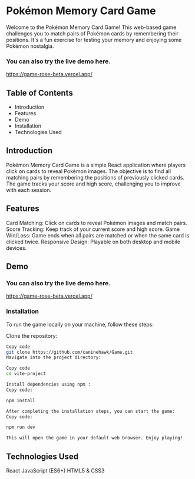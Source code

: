 # Pokémon Memory Card Game

Welcome to the Pokémon Memory Card Game! This web-based game challenges you to match pairs of Pokémon cards by remembering their positions. It's a fun exercise for testing your memory and enjoying some Pokémon nostalgia.
### You can also try the live demo here.
https://game-rose-beta.vercel.app/


## Table of Contents
- Introduction
- Features
- Demo
- Installation
- Technologies Used

## Introduction
Pokémon Memory Card Game is a simple React application where players click on cards to reveal Pokémon images. The objective is to find all matching pairs by remembering the positions of previously clicked cards. The game tracks your score and high score, challenging you to improve with each session.

## Features
Card Matching: Click on cards to reveal Pokémon images and match pairs.
Score Tracking: Keep track of your current score and high score.
Game Win/Loss: Game ends when all pairs are matched or when the same card is clicked twice.
Responsive Design: Playable on both desktop and mobile devices.
## Demo
### You can also try the live demo here.
https://game-rose-beta.vercel.app/
### Installation
To run the game locally on your machine, follow these steps:

Clone the repository:

```bash
Copy code
git clone https://github.com/caninehawk/Game.git
Navigate into the project directory:
```
```bash
Copy code
cd vite-project

```
```bash
Install dependencies using npm :
Copy code:

npm install


```
```bash
After completing the installation steps, you can start the game:
Copy code:

npm run dev

This will open the game in your default web browser. Enjoy playing!
```
## Technologies Used
React
JavaScript (ES6+)
HTML5 & CSS3
